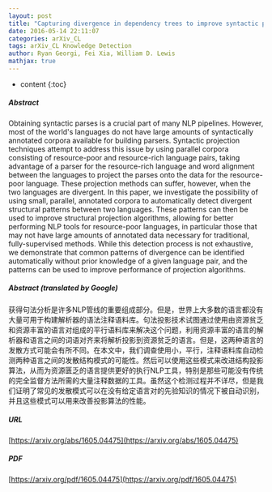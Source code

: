 ```yaml
---
layout: post
title: "Capturing divergence in dependency trees to improve syntactic projection"
date: 2016-05-14 22:11:07
categories: arXiv_CL
tags: arXiv_CL Knowledge Detection
author: Ryan Georgi, Fei Xia, William D. Lewis
mathjax: true
---
```


* content
{:toc}

##### Abstract
Obtaining syntactic parses is a crucial part of many NLP pipelines. However, most of the world's languages do not have large amounts of syntactically annotated corpora available for building parsers. Syntactic projection techniques attempt to address this issue by using parallel corpora consisting of resource-poor and resource-rich language pairs, taking advantage of a parser for the resource-rich language and word alignment between the languages to project the parses onto the data for the resource-poor language. These projection methods can suffer, however, when the two languages are divergent. In this paper, we investigate the possibility of using small, parallel, annotated corpora to automatically detect divergent structural patterns between two languages. These patterns can then be used to improve structural projection algorithms, allowing for better performing NLP tools for resource-poor languages, in particular those that may not have large amounts of annotated data necessary for traditional, fully-supervised methods. While this detection process is not exhaustive, we demonstrate that common patterns of divergence can be identified automatically without prior knowledge of a given language pair, and the patterns can be used to improve performance of projection algorithms.

##### Abstract (translated by Google)
获得句法分析是许多NLP管线的重要组成部分。但是，世界上大多数的语言都没有大量可用于构建解析器的语法注释语料库。句法投影技术试图通过使用由资源贫乏和资源丰富的语言对组成的平行语料库来解决这个问题，利用资源丰富的语言的解析器和语言之间的词语对齐来将解析投影到资源贫乏的语言。但是，这两种语言的发散方式可能会有所不同。在本文中，我们调查使用小，平行，注释语料库自动检测两种语言之间的发散结构模式的可能性。然后可以使用这些模式来改进结构投影算法，从而为资源匮乏的语言提供更好的执行NLP工具，特别是那些可能没有传统的完全监督方法所需的大量注释数据的工具。虽然这个检测过程并不详尽，但是我们证明了常见的发散模式可以在没有给定语言对的先验知识的情况下被自动识别，并且这些模式可以用来改善投影算法的性能。

##### URL
[https://arxiv.org/abs/1605.04475](https://arxiv.org/abs/1605.04475)

##### PDF
[https://arxiv.org/pdf/1605.04475](https://arxiv.org/pdf/1605.04475)

